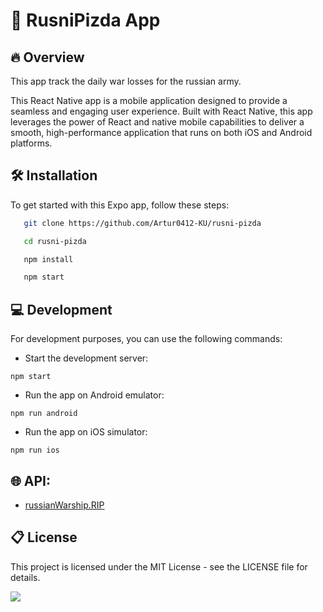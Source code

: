 
# 🚀 RusniPizda App


## 🔥  Overview

This app track the daily war losses for the russian army.

This React Native app is a mobile application designed to provide a seamless and engaging user experience. Built with React Native, this app leverages the power of React and native mobile capabilities to deliver a smooth, high-performance application that runs on both iOS and Android platforms.


## 🛠️ Installation

To get started with this Expo app, follow these steps:


```bash
   git clone https://github.com/Artur0412-KU/rusni-pizda
```

```bash 
   cd rusni-pizda
```

```bash 
   npm install
```

```bash 
   npm start
```

## 💻 Development
For development purposes, you can use the following commands:

- Start the development server: 

```npm start```

- Run the app on Android emulator: 

```npm run android```

- Run the app on iOS simulator: 

```npm run ios```

## 🌐 API:

- [russianWarship.RIP](https://russianwarship.rip/api-documentation/v2)

## 📋 License

This project is licensed under the MIT License - see the LICENSE file for details.





![](https://snipboard.io/aBJvbT.jpg)
